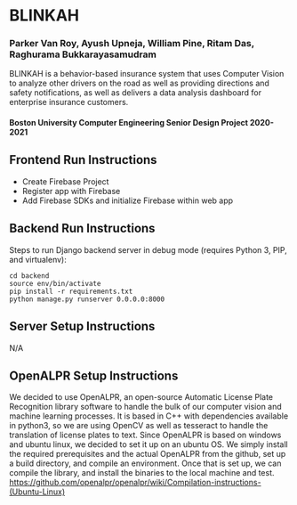 # BLINKAH
### Parker Van Roy, Ayush Upneja, William Pine, Ritam Das, Raghurama Bukkarayasamudram

BLINKAH is a behavior-based insurance system that uses Computer Vision to analyze other drivers on the road as well as providing directions and safety notifications, as well as delivers a data analysis dashboard for enterprise insurance customers.

#### Boston University Computer Engineering Senior Design Project 2020-2021

## Frontend Run Instructions

- Create Firebase Project
- Register app with Firebase
- Add Firebase SDKs and initialize Firebase within web app

## Backend Run Instructions
Steps to run Django backend server in debug mode (requires Python 3, PIP, and virtualenv):

```
cd backend
source env/bin/activate
pip install -r requirements.txt
python manage.py runserver 0.0.0.0:8000
```

## Server Setup Instructions
N/A

## OpenALPR Setup Instructions
We decided to use OpenALPR, an open-source Automatic License Plate Recognition library software to handle the bulk of our computer vision and machine learning processes. It is based in C++ with dependencies available in python3, so we are using OpenCV as well as tesseract to handle the translation of license plates to text.
Since OpenALPR is based on windows and ubuntu linux, we decided to set it up on an ubuntu OS. We simply install the required prerequisites and the actual OpenALPR from the github, set up a build directory, and compile an environment. Once that is set up, we can compile the library, and install the binaries to the local machine and test. https://github.com/openalpr/openalpr/wiki/Compilation-instructions-(Ubuntu-Linux)
